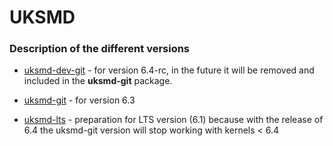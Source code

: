 # UKSMD

### Description of the different versions

- [uksmd-dev-git](https://github.com/CachyOS/uksmd/commits/6.4) - for version 6.4-rc, in the future it will be removed and included in the **uksmd-git** package.

- [uksmd-git](https://github.com/CachyOS/uksmd/commits/master) - for version 6.3

- [uksmd-lts](https://github.com/CachyOS/uksmd/commits/v1.1.0) - preparation for LTS version (6.1) because with the release of 6.4 the uksmd-git version will stop working with kernels < 6.4
